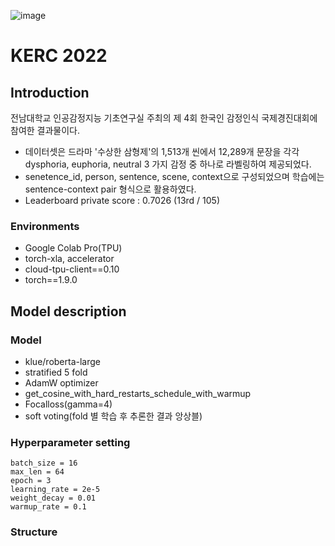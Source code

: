 ![image](https://user-images.githubusercontent.com/37128004/197667144-14df50d1-e2b5-415a-904d-b29e8ef9989d.png)
# KERC 2022
## Introduction
전남대학교 인공감정지능 기초연구실 주최의 제 4회 한국인 감정인식 국제경진대회에 참여한 결과물이다.
- 데이터셋은 드라마 '수상한 삼형제'의 1,513개 씬에서 12,289개 문장을 각각 dysphoria, euphoria, neutral 3 가지 감정 중 하나로 라벨링하여 제공되었다. 
- senetence_id, person, sentence, scene, context으로 구성되었으며 학습에는 sentence-context pair 형식으로 활용하였다. 
- Leaderboard private score : 0.7026 (13rd / 105)
### Environments
- Google Colab Pro(TPU)
- torch-xla, accelerator
- cloud-tpu-client==0.10 
- torch==1.9.0

## Model description 
### Model
- klue/roberta-large
- stratified 5 fold
- AdamW optimizer
- get_cosine_with_hard_restarts_schedule_with_warmup
- Focalloss(gamma=4) 
- soft voting(fold 별 학습 후 추론한 결과 앙상블) 

### Hyperparameter setting

    batch_size = 16
    max_len = 64
    epoch = 3
    learning_rate = 2e-5
    weight_decay = 0.01
    warmup_rate = 0.1

### Structure






